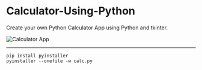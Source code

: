 # Calculator-Using-Python


Create your own Python Calculator App using Python and tkinter.


![Calculator App](calculator.png)

---



```shell packages
pip install pyinstaller
pyinstaller --onefile -w calc.py
```
